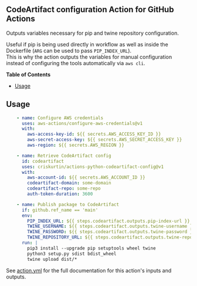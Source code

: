 ## CodeArtifact configuration Action for GitHub Actions

Outputs variables necessary for pip and twine repository configuration.  
  
Useful if pip is being used directly in workflow as well as inside the Dockerfile (`ARG` can be used to pass `PIP_INDEX_URL`).  
This is why the action outputs the variables for manual configuration instead of configuring the tools automatically via `aws cli`.

**Table of Contents**

<!-- toc -->

- [Usage](#usage)

<!-- tocstop -->

## Usage

```yaml
    - name: Configure AWS credentials
      uses: aws-actions/configure-aws-credentials@v1
      with:
        aws-access-key-id: ${{ secrets.AWS_ACCESS_KEY_ID }}
        aws-secret-access-key: ${{ secrets.AWS_SECRET_ACCESS_KEY }}
        aws-region: ${{ secrets.AWS_REGION }}

    - name: Retrieve CodeArtifact config
      id: codeartifact
      uses: criskurtin/actions-python-codeartifact-config@v1
      with:
        aws-account-id: ${{ secrets.AWS_ACCOUNT_ID }}
        codeartifact-domain: some-domain
        codeartifact-repo: some-repo
        auth-token-duration: 3600

    - name: Publish package to CodeArtifact
      if: github.ref_name == 'main'
      env:
        PIP_INDEX_URL: ${{ steps.codeartifact.outputs.pip-index-url }}
        TWINE_USERNAME: ${{ steps.codeartifact.outputs.twine-username }}
        TWINE_PASSWORD: ${{ steps.codeartifact.outputs.twine-password }}
        TWINE_REPOSITORY_URL: ${{ steps.codeartifact.outputs.twine-repository-url }}
      run: |
        pip3 install --upgrade pip setuptools wheel twine
        python3 setup.py sdist bdist_wheel
        twine upload dist/*
```

See [action.yml](action.yml) for the full documentation for this action's inputs and outputs.
